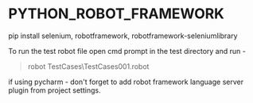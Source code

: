 # PYTHON_ROBOT_FRAMEWORK

pip install selenium, robotframework, robotframework-seleniumlibrary

To run the test robot file open cmd prompt in the test directory and run - 
> robot TestCases\TestCases001.robot

if using pycharm - don't forget to add robot framework language server plugin from project settings.
